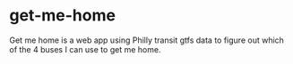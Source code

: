 get-me-home
===========

Get me home is a web app using Philly transit gtfs data to figure out which 
of the 4 buses I can use to get me home.
